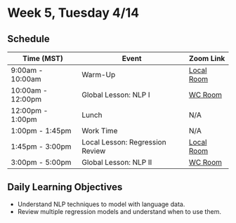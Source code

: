 # Week 5, Tuesday 4/14

## Schedule
| Time (MST)                  | Event                             | Zoom Link                                    |
|-----------------------|-----------------------------------|----------------------------------------------|
| 9:00am - 10:00am | Warm-Up                 | [Local Room](https://generalassembly.zoom.us/j/4539501986?pwd=NVZoQ2s1NXRZckVoc0RkQ2NTbCs1Zz09) |
| 10:00am - 12:00pm | Global Lesson: NLP I | [WC Room](https://generalassembly.zoom.us/j/620270527)   |
| 12:00pm - 1:00pm | Lunch                       | N/A |
| 1:00pm - 1:45pm | Work Time | N/A |
| 1:45pm - 3:00pm  | Local Lesson: Regression Review | [Local Room](https://generalassembly.zoom.us/j/4539501986?pwd=NVZoQ2s1NXRZckVoc0RkQ2NTbCs1Zz09)   |
| 3:00pm - 5:00pm  | Global Lesson: NLP II | [WC Room](https://generalassembly.zoom.us/j/620270527)  |

## Daily Learning Objectives
- Understand NLP techniques to model with language data.
- Review multiple regression models and understand when to use them.
